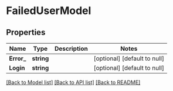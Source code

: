 # FailedUserModel

## Properties
Name | Type | Description | Notes
------------ | ------------- | ------------- | -------------
**Error_** | **string** |  | [optional] [default to null]
**Login** | **string** |  | [optional] [default to null]

[[Back to Model list]](../README.md#documentation-for-models) [[Back to API list]](../README.md#documentation-for-api-endpoints) [[Back to README]](../README.md)


